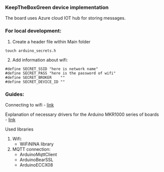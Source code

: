 ### KeepTheBoxGreen device implementation

The board uses Azure cloud IOT hub for storing messages.
### For local development:

1. Create a header file within Main folder
```
touch arduino_secrets.h
```
2. Add information about wifi:
```
#define SECRET_SSID "here is network name"
#define SECRET_PASS "here is the password of wifi"
#define SECRET_BROKER    ""
#define SECRET_DEVICE_ID ""
```

### Guides:

Connecting to wifi  - <a href="https://www.arduino.cc/en/Guide/MKRWiFi1010/connecting-to-wifi-network">link</a>

Explanation of necessary drivers for the Arduino MKR1000 series of boards - <a href="https://www.arduino.cc/en/Guide/MKR1000">link</a>

Used libraries
1. Wifi:
    * WiFiNINA library
2. MQTT connection:
    * ArduinoMqttClient
    * ArduinoBearSSL
    * ArduinoECCX08

